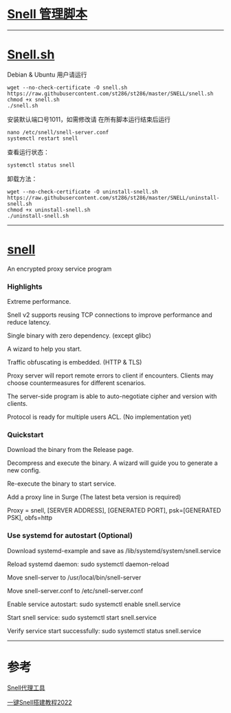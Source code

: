 # [Snell 管理脚本](https://github.com/xOS/Snell)


---
# [Snell.sh](https://github.com/primovist/snell.sh)

Debian & Ubuntu 用户请运行
```
wget --no-check-certificate -O snell.sh https://raw.githubusercontent.com/st286/st286/master/SNELL/snell.sh
chmod +x snell.sh
./snell.sh
```
安装默认端口号1011，如需修改请 在所有脚本运行结束后运行
```
nano /etc/snell/snell-server.conf
systemctl restart snell
```

查看运行状态：
```
systemctl status snell
```
卸载方法：
```
wget --no-check-certificate -O uninstall-snell.sh https://raw.githubusercontent.com/st286/st286/master/SNELL/uninstall-snell.sh
chmod +x uninstall-snell.sh
./uninstall-snell.sh
```

---
# [snell](https://github.com/surge-networks/snell)

An encrypted proxy service program

### Highlights

Extreme performance.

Snell v2 supports reusing TCP connections to improve performance and reduce latency.

Single binary with zero dependency. (except glibc)

A wizard to help you start.

Traffic obfuscating is embedded. (HTTP & TLS)

Proxy server will report remote errors to client if encounters. Clients may choose countermeasures for different scenarios.

The server-side program is able to auto-negotiate cipher and version with clients.

Protocol is ready for multiple users ACL. (No implementation yet)

### Quickstart

Download the binary from the Release page.

Decompress and execute the binary. A wizard will guide you to generate a new config.

Re-execute the binary to start service.

Add a proxy line in Surge (The latest beta version is required)

Proxy = snell, [SERVER ADDRESS], [GENERATED PORT], psk=[GENERATED PSK], obfs=http

### Use systemd for autostart (Optional)

Download systemd-example and save as /lib/systemd/system/snell.service

Reload systemd daemon: sudo systemctl daemon-reload

Move snell-server to /usr/local/bin/snell-server

Move snell-server.conf to /etc/snell-server.conf

Enable service autostart: sudo systemctl enable snell.service

Start snell service: sudo systemctl start snell.service

Verify service start successfully: sudo systemctl status snell.service

---
# 参考

[Snell代理工具](https://iyideng.net/wiki/surge-snell.html)

[一键Snell搭建教程2022](https://iyideng.vip/black-technology/cgfw/snell-server-building-and-using-tutorial.html)


